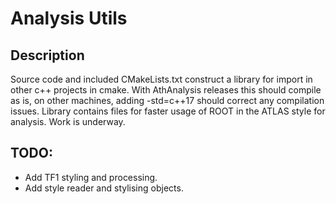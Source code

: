 # Analysis Utils

## Description
Source code and included CMakeLists.txt construct a library for import in other c++ projects in cmake. With AthAnalysis releases this should compile as is, on other machines, adding -std=c++17 should correct any compilation issues. Library contains files for faster usage of ROOT in the ATLAS style for analysis. Work is underway.

## TODO:

* Add TF1 styling and processing.
* Add style reader and stylising objects.
